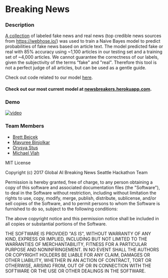 # Breaking News

### Description
 
[A collection](https://www.kaggle.com/mrisdal/fake-news) of labeled fake news and real news (top credible news sources from https://webhose.io/) was used to train a Naive Bayes model to predict probabilities of fake news based on article text. The model predicted fake or real with 85% accuracy using ~1,100 articles in our testing set and a training set of ~4,000 articles. We cannot guarantee the correctness of our labels, given the subjectivity of the terms "fake" and "real". Therefore this tool is not a perfect judge of all articles, but can be used as a gentle guide. 

Check out code related to our model [here](https://github.com/OrysyaStus/fakenews_code).

#### Check out our most current model at [newsbreakers.herokuapp.com](http://newsbreakers.herokuapp.com).  

### Demo

[![video](https://img.youtube.com/vi/misls7a1ePo/0.jpg)](https://www.youtube.com/watch?v=misls7a1ePo)

### Team Members

* [Brett Bejcek](https://www.linkedin.com/in/brettbejcek/)
* [Mayuree Binjolkar](https://www.linkedin.com/in/mayuree-binjolkar-974a7133/)
* [Orysya Stus](https://www.linkedin.com/in/orysyastus/)
* [Michael Vlah](https://www.linkedin.com/in/michaelvlah)

MIT License

Copyright (c) 2017 Global AI Breaking News Seattle Hackathon Team

Permission is hereby granted, free of charge, to any person obtaining a copy
of this software and associated documentation files (the "Software"), to deal
in the Software without restriction, including without limitation the rights
to use, copy, modify, merge, publish, distribute, sublicense, and/or sell
copies of the Software, and to permit persons to whom the Software is
furnished to do so, subject to the following conditions:

The above copyright notice and this permission notice shall be included in all
copies or substantial portions of the Software.

THE SOFTWARE IS PROVIDED "AS IS", WITHOUT WARRANTY OF ANY KIND, EXPRESS OR
IMPLIED, INCLUDING BUT NOT LIMITED TO THE WARRANTIES OF MERCHANTABILITY,
FITNESS FOR A PARTICULAR PURPOSE AND NONINFRINGEMENT. IN NO EVENT SHALL THE
AUTHORS OR COPYRIGHT HOLDERS BE LIABLE FOR ANY CLAIM, DAMAGES OR OTHER
LIABILITY, WHETHER IN AN ACTION OF CONTRACT, TORT OR OTHERWISE, ARISING FROM,
OUT OF OR IN CONNECTION WITH THE SOFTWARE OR THE USE OR OTHER DEALINGS IN THE
SOFTWARE.
